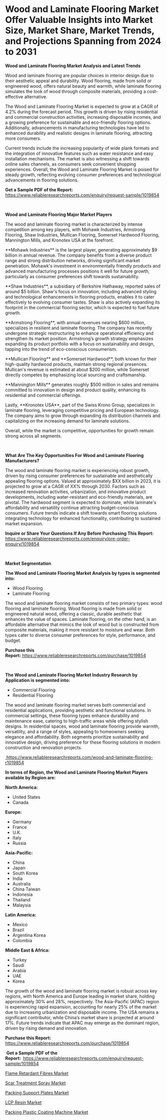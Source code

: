 <p><h1>Wood and Laminate Flooring Market Offer Valuable Insights into Market Size, Market Share, Market Trends, and Projections Spanning from 2024 to 2031</h1></p><p><strong>Wood and Laminate Flooring Market Analysis and Latest Trends</strong></p>
<p><p>Wood and laminate flooring are popular choices in interior design due to their aesthetic appeal and durability. Wood flooring, made from solid or engineered wood, offers natural beauty and warmth, while laminate flooring simulates the look of wood through composite materials, providing a cost-effective alternative. </p><p>The Wood and Laminate Flooring Market is expected to grow at a CAGR of 4.2% during the forecast period. This growth is driven by rising residential and commercial construction activities, increasing disposable incomes, and a growing preference for sustainable and eco-friendly flooring options. Additionally, advancements in manufacturing technologies have led to enhanced durability and realistic designs in laminate flooring, attracting more consumers. </p><p>Current trends include the increasing popularity of wide plank formats and the integration of innovative features such as water resistance and easy installation mechanisms. The market is also witnessing a shift towards online sales channels, as consumers seek convenient shopping experiences. Overall, the Wood and Laminate Flooring Market is poised for steady growth, reflecting evolving consumer preferences and technological advancements in flooring solutions.</p></p>
<p><strong>Get a Sample PDF of the Report:&nbsp;</strong> <a href="https://www.reliableresearchreports.com/enquiry/request-sample/1019854?utm_campaign=12&utm_medium=2&utm_source=Github&utm_content=ia&utm_term=09112024&utm_id=wood-and-laminate-flooring">https://www.reliableresearchreports.com/enquiry/request-sample/1019854</a></p>
<p>&nbsp;</p>
<p><strong>Wood and Laminate Flooring Major Market Players</strong></p>
<p><p>The wood and laminate flooring market is characterized by intense competition among key players, with Mohawk Industries, Armstrong Flooring, Shaw Industries, Mullican Flooring, Somerset Hardwood Flooring, Mannington Mills, and Kronotex USA at the forefront. </p><p>**Mohawk Industries** is the largest player, generating approximately $9 billion in annual revenue. The company benefits from a diverse product range and strong distribution networks, driving significant market penetration. Mohawk's investment in environmentally friendly products and advanced manufacturing processes positions it well for future growth, particularly as consumer preferences shift towards sustainability.</p><p>**Shaw Industries**, a subsidiary of Berkshire Hathaway, reported sales of around $5 billion. Shaw's focus on innovation, including advanced styling and technological enhancements in flooring products, enables it to cater effectively to evolving consumer tastes. Shaw is also actively expanding its footprint in the commercial flooring sector, which is expected to fuel future growth.</p><p>**Armstrong Flooring**, with annual revenues nearing $600 million, specializes in resilient and laminate flooring. The company has recently undergone strategic restructuring to enhance operational efficiency and strengthen its market position. Armstrong’s growth strategy emphasizes expanding its product portfolio with a focus on sustainability and design, tapping into the trend of eco-conscious consumerism.</p><p>**Mullican Flooring** and **Somerset Hardwood**, both known for their high-quality hardwood products, maintain strong regional presences. Mullican's revenue is estimated at about $200 million, while Somerset directly competes by emphasizing local sourcing and craftsmanship.</p><p>**Mannington Mills** generates roughly $500 million in sales and remains committed to innovation in design and product quality, enhancing its residential and commercial offerings.</p><p>Lastly, **Kronotex USA**, part of the Swiss Krono Group, specializes in laminate flooring, leveraging competitive pricing and European technology. The company aims to grow through expanding its distribution channels and capitalizing on the increasing demand for laminate solutions. </p><p>Overall, while the market is competitive, opportunities for growth remain strong across all segments.</p></p>
<p>&nbsp;</p>
<p><strong>What Are The Key Opportunities For Wood and Laminate Flooring Manufacturers?</strong></p>
<p><p>The wood and laminate flooring market is experiencing robust growth, driven by rising consumer preferences for sustainable and aesthetically appealing flooring options. Valued at approximately $XX billion in 2023, it is projected to grow at a CAGR of XX% through 2030. Factors such as increased renovation activities, urbanization, and innovative product developments, including water-resistant and eco-friendly materials, are pivotal. The hardwood segment is expected to dominate, while laminate's affordability and versatility continue attracting budget-conscious consumers. Future trends indicate a shift towards smart flooring solutions integrating technology for enhanced functionality, contributing to sustained market expansion.</p></p>
<p><strong>Inquire or Share Your Questions If Any Before Purchasing This Report:</strong> <a href="https://www.reliableresearchreports.com/enquiry/pre-order-enquiry/1019854?utm_campaign=12&utm_medium=2&utm_source=Github&utm_content=ia&utm_term=09112024&utm_id=wood-and-laminate-flooring">https://www.reliableresearchreports.com/enquiry/pre-order-enquiry/1019854</a></p>
<p>&nbsp;</p>
<p><strong>Market Segmentation</strong></p>
<p><strong>The Wood and Laminate Flooring Market Analysis by types is segmented into:</strong></p>
<p><ul><li>Wood Flooring</li><li>Laminate Flooring</li></ul></p>
<p><p>The wood and laminate flooring market consists of two primary types: wood flooring and laminate flooring. Wood flooring is made from solid or engineered natural wood, offering a classic, durable aesthetic that enhances the value of spaces. Laminate flooring, on the other hand, is an affordable alternative that mimics the look of wood but is constructed from composite materials, making it more resistant to moisture and wear. Both types cater to diverse consumer preferences for style, performance, and budget.</p></p>
<p><strong>Purchase this Report:&nbsp;</strong><a href="https://www.reliableresearchreports.com/purchase/1019854?utm_campaign=12&utm_medium=2&utm_source=Github&utm_content=ia&utm_term=09112024&utm_id=wood-and-laminate-flooring">https://www.reliableresearchreports.com/purchase/1019854</a></p>
<p>&nbsp;</p>
<p><strong>The Wood and Laminate Flooring Market Industry Research by Application is segmented into:</strong></p>
<p><ul><li>Commercial Flooring</li><li>Residential Flooring</li></ul></p>
<p><p>The wood and laminate flooring market serves both commercial and residential applications, providing aesthetic and functional solutions. In commercial settings, these flooring types enhance durability and maintenance ease, catering to high-traffic areas while offering stylish designs. In residential spaces, wood and laminate flooring provide warmth, versatility, and a range of styles, appealing to homeowners seeking elegance and affordability. Both segments prioritize sustainability and innovative design, driving preference for these flooring solutions in modern construction and renovation projects.</p></p>
<p><a href="https://www.reliableresearchreports.com/wood-and-laminate-flooring-r1019854?utm_campaign=12&utm_medium=2&utm_source=Github&utm_content=ia&utm_term=09112024&utm_id=wood-and-laminate-flooring">&nbsp;https://www.reliableresearchreports.com/wood-and-laminate-flooring-r1019854</a></p>
<p><strong>In terms of Region, the Wood and Laminate Flooring Market Players available by Region are:</strong></p>
<p>
    <p> <strong> North America: </strong>
        <ul>
            <li>United States</li>
            <li>Canada</li>
        </ul>
        </p> 
    <p> <strong> Europe: </strong>
        <ul>
            <li>Germany</li>
            <li>France</li>
            <li>U.K.</li>
            <li>Italy</li>
            <li>Russia</li>
        </ul>
        </p> 
    <p> <strong> Asia-Pacific: </strong>
        <ul>
            <li>China</li>
            <li>Japan</li>
            <li>South Korea</li>
            <li>India</li>
            <li>Australia</li>
            <li>China Taiwan</li>
            <li>Indonesia</li>
            <li>Thailand</li>
            <li>Malaysia</li>
        </ul>
        </p> 
    <p> <strong> Latin America: </strong>
        <ul>
            <li>Mexico</li>
            <li>Brazil</li>
            <li>Argentina Korea</li>
            <li>Colombia</li>
        </ul>
        </p> 
    <p> <strong> Middle East & Africa: </strong>
        <ul>
            <li>Turkey</li>
            <li>Saudi</li>
            <li>Arabia</li>
            <li>UAE</li>
            <li>Korea</li>
        </ul>
    </p>
    </p>
<p><p>The growth of the wood and laminate flooring market is robust across key regions, with North America and Europe leading in market share, holding approximately 30% and 28%, respectively. The Asia-Pacific (APAC) region is experiencing rapid expansion, accounting for nearly 25% of the market due to increasing urbanization and disposable income. The USA remains a significant contributor, while China’s market share is projected at around 17%. Future trends indicate that APAC may emerge as the dominant region, driven by rising demand and innovation.</p></p>
<p><strong>Purchase this Report: </strong><a href="https://www.reliableresearchreports.com/purchase/1019854?utm_campaign=12&utm_medium=2&utm_source=Github&utm_content=ia&utm_term=09112024&utm_id=wood-and-laminate-flooring">https://www.reliableresearchreports.com/purchase/1019854</a></p>
<p>&nbsp;<strong>Get a Sample PDF of the Report:&nbsp;&nbsp;</strong><a href="https://www.reliableresearchreports.com/enquiry/request-sample/1019854?utm_campaign=12&utm_medium=2&utm_source=Github&utm_content=ia&utm_term=09112024&utm_id=wood-and-laminate-flooring">https://www.reliableresearchreports.com/enquiry/request-sample/1019854</a></p>
<p><strong></strong></p>
<p><p><a href="https://github.com/keitelmoprotinu/Market-Research-Report-List-1/blob/main/flame-retardant-fibres-market.md?utm_campaign=12&utm_medium=2&utm_source=Github&utm_content=ia&utm_term=09112024&utm_id=wood-and-laminate-flooring">Flame Retardant Fibres Market</a></p><p><a href="https://issuu.com/reportprime-2/docs/scar-treatment-spray-market-size-20_62600a2eff3832?utm_campaign=12&utm_medium=2&utm_source=Github&utm_content=ia&utm_term=09112024&utm_id=wood-and-laminate-flooring">Scar Treatment Spray Market</a></p><p><a href="https://www.linkedin.com/pulse/strategic-market-insights-global-packing-support-plates-2024-jwj1f?utm_campaign=12&utm_medium=2&utm_source=Github&utm_content=ia&utm_term=09112024&utm_id=wood-and-laminate-flooring">Packing Support Plates Market</a></p><p><a href="https://github.com/shauntarfpso/Market-Research-Report-List-1/blob/main/lcp-resin-market.md?utm_campaign=12&utm_medium=2&utm_source=Github&utm_content=ia&utm_term=09112024&utm_id=wood-and-laminate-flooring">LCP Resin Market</a></p><p><a href="https://www.linkedin.com/pulse/comprehensive-packing-plastic-coating-machine-market-report-segmentation-px0tf?utm_campaign=12&utm_medium=2&utm_source=Github&utm_content=ia&utm_term=09112024&utm_id=wood-and-laminate-flooring">Packing Plastic Coating Machine Market</a></p></p>